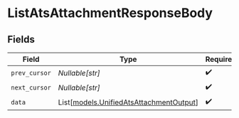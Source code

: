 # ListAtsAttachmentResponseBody


## Fields

| Field                                                                              | Type                                                                               | Required                                                                           | Description                                                                        |
| ---------------------------------------------------------------------------------- | ---------------------------------------------------------------------------------- | ---------------------------------------------------------------------------------- | ---------------------------------------------------------------------------------- |
| `prev_cursor`                                                                      | *Nullable[str]*                                                                    | :heavy_check_mark:                                                                 | N/A                                                                                |
| `next_cursor`                                                                      | *Nullable[str]*                                                                    | :heavy_check_mark:                                                                 | N/A                                                                                |
| `data`                                                                             | List[[models.UnifiedAtsAttachmentOutput](../models/unifiedatsattachmentoutput.md)] | :heavy_check_mark:                                                                 | N/A                                                                                |